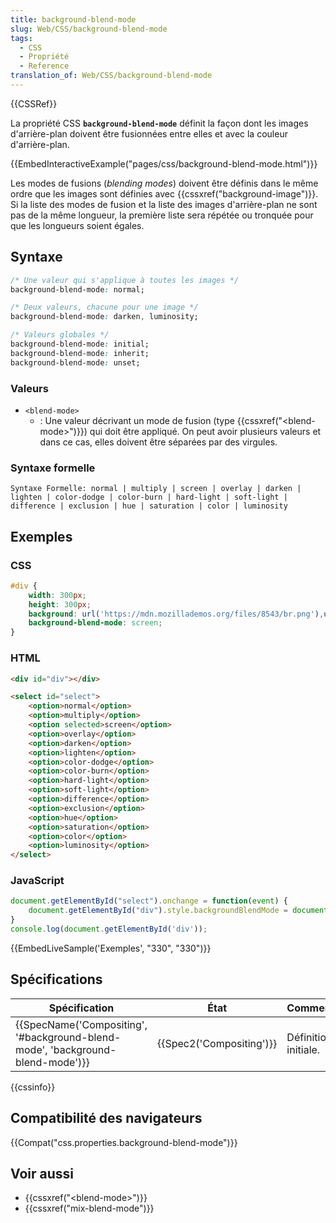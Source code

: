 ```yaml
---
title: background-blend-mode
slug: Web/CSS/background-blend-mode
tags:
  - CSS
  - Propriété
  - Reference
translation_of: Web/CSS/background-blend-mode
---
```

{{CSSRef}}

La propriété CSS **`background-blend-mode`** définit la façon dont les images d'arrière-plan doivent être fusionnées entre elles et avec la couleur d'arrière-plan.

{{EmbedInteractiveExample("pages/css/background-blend-mode.html")}}

Les modes de fusions (_blending modes_) doivent être définis dans le même ordre que les images sont définies avec {{cssxref("background-image")}}. Si la liste des modes de fusion et la liste des images d'arrière-plan ne sont pas de la même longueur, la première liste sera répétée ou tronquée pour que les longueurs soient égales.

## Syntaxe

```css
/* Une valeur qui s'applique à toutes les images */
background-blend-mode: normal;

/* Deux valeurs, chacune pour une image */
background-blend-mode: darken, luminosity;

/* Valeurs globales */
background-blend-mode: initial;
background-blend-mode: inherit;
background-blend-mode: unset;
```

### Valeurs

- `<blend-mode>`
  - : Une valeur décrivant un mode de fusion (type {{cssxref("&lt;blend-mode&gt;")}}) qui doit être appliqué. On peut avoir plusieurs valeurs et dans ce cas, elles doivent être séparées par des virgules.

### Syntaxe formelle

    Syntaxe Formelle: normal | multiply | screen | overlay | darken | lighten | color-dodge | color-burn | hard-light | soft-light | difference | exclusion | hue | saturation | color | luminosity

## Exemples

### CSS

```css
#div {
    width: 300px;
    height: 300px;
    background: url('https://mdn.mozillademos.org/files/8543/br.png'),url('https://mdn.mozillademos.org/files/8545/tr.png');
    background-blend-mode: screen;
}
```

### HTML

```html
<div id="div"></div>

<select id="select">
    <option>normal</option>
    <option>multiply</option>
    <option selected>screen</option>
    <option>overlay</option>
    <option>darken</option>
    <option>lighten</option>
    <option>color-dodge</option>
    <option>color-burn</option>
    <option>hard-light</option>
    <option>soft-light</option>
    <option>difference</option>
    <option>exclusion</option>
    <option>hue</option>
    <option>saturation</option>
    <option>color</option>
    <option>luminosity</option>
</select>
```

### JavaScript

```js
document.getElementById("select").onchange = function(event) {
    document.getElementById("div").style.backgroundBlendMode = document.getElementById("select").selectedOptions[0].innerHTML;
}
console.log(document.getElementById('div'));
```

{{EmbedLiveSample('Exemples', "330", "330")}}

## Spécifications

| Spécification                                                                                            | État                             | Commentaires         |
| -------------------------------------------------------------------------------------------------------- | -------------------------------- | -------------------- |
| {{SpecName('Compositing', '#background-blend-mode', 'background-blend-mode')}} | {{Spec2('Compositing')}} | Définition initiale. |

{{cssinfo}}

## Compatibilité des navigateurs

{{Compat("css.properties.background-blend-mode")}}

## Voir aussi

- {{cssxref("&lt;blend-mode&gt;")}}
- {{cssxref("mix-blend-mode")}}
